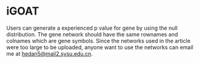 # iGOAT
Users can generate a experienced p value for gene by using the null distribution.
The gene network should have the same rownames and colnames which are gene symbols.
Since the networks used in the article were too large to be uploaded, anyone want to use the networks can email me at hedan5@mail2.sysu.edu.cn.
